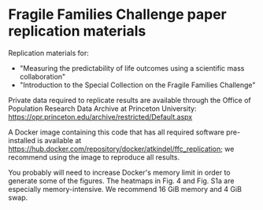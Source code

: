 # Fragile Families Challenge paper replication materials

Replication materials for:
- "Measuring the predictability of life outcomes using a scientific mass collaboration"
- "Introduction to the Special Collection on the Fragile Families Challenge"

Private data required to replicate results are available through the Office of Population Research Data Archive at Princeton University: https://opr.princeton.edu/archive/restricted/Default.aspx

A Docker image containing this code that has all required software pre-installed is available at https://hub.docker.com/repository/docker/atkindel/ffc_replication; we recommend using the image to reproduce all results.

You probably will need to increase Docker's memory limit in order to generate some of the figures. The heatmaps in Fig. 4 and Fig. S1a are especially memory-intensive. We recommend 16 GiB memory and 4 GiB swap.
